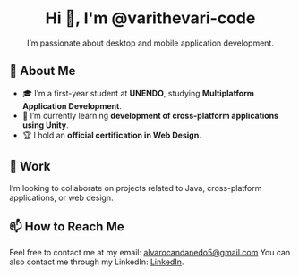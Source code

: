 <h1 align="center">Hi 👋, I'm @varithevari-code</h1>
<p align="center">
  I’m passionate about desktop and mobile application development.
</p>

<h2>🌱 About Me</h2>
<ul>
  <li>🎓 I’m a first-year student at <strong>UNENDO</strong>, studying <strong>Multiplatform Application Development</strong>.</li>
  <li>🌟 I’m currently learning <strong>development of cross-platform applications using Unity</strong>.</li>
  <li>🏆 I hold an <strong>official certification in Web Design</strong>.</li>
</ul>

<h2>💼 Work</h2>
<p>
  I’m looking to collaborate on projects related to Java, cross-platform applications, or web design.
</p>

<h2>📫 How to Reach Me</h2>
<p>
  Feel free to contact me at my email: <a href="mailto:alvarocandanedo5@gmail.com">alvarocandanedo5@gmail.com</a>
  You can also contact me through my LinkedIn: <a href="https://www.linkedin.com/in/álvaro-candanedo-tuñón-842367267" target="_blank">LinkedIn</a>.
</p>




